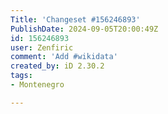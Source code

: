 ```yaml
---
Title: 'Changeset #156246893'
PublishDate: 2024-09-05T20:00:49Z
id: 156246893
user: Zenfiric
comment: 'Add #wikidata'
created_by: iD 2.30.2
tags:
- Montenegro

---
```

